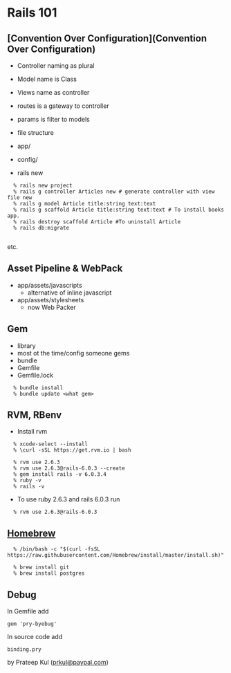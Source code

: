 # Rails 101
## [Convention Over Configuration](Convention Over Configuration)
  - Controller naming as plural
  - Model name is Class
  - Views name as controller
  - routes is a gateway to controller
  - params is filter to models
  - file structure
  - app/
  - config/

  - rails new <projectname> 

```
  % rails new project
  % rails g controller Articles new # generate controller with view file new
  % rails g model Article title:string text:text
  % rails g scaffold Article title:string text:text # To install books app.
  % rails destroy scaffold Article #To uninstall Article
  % rails db:migrate 


```

  etc.

## Asset Pipeline & WebPack
  - app/assets/javascripts
    - alternative of inline javascript
  - app/assets/stylesheets
    - now Web Packer

## Gem
  - library 
  - most ot the time/config someone gems
  - bundle
  - Gemfile
  - Gemfile.lock

```
  % bundle install
  % bundle update <what gem>

```
## RVM, RBenv

  - Install rvm

```
  % xcode-select --install
  % \curl -sSL https://get.rvm.io | bash
```

```
  % rvm use 2.6.3
  % rvm use 2.6.3@rails-6.0.3 --create
  % gem install rails -v 6.0.3.4
  % ruby -v
  % rails -v

```
  - To use ruby 2.6.3 and rails 6.0.3 run
```
  % rvm use 2.6.3@rails-6.0.3
```
## [Homebrew](https://brew.sh/)

```
  % /bin/bash -c "$(curl -fsSL https://raw.githubusercontent.com/Homebrew/install/master/install.sh)"

  % brew install git
  % brew install postgres
```
## Debug

In Gemfile add 

```
gem 'pry-byebug'
```
In source code add

```
binding.pry
```
by Prateep Kul (prkul@paypal.com)
